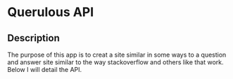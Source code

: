 # Querulous API

## Description

The purpose of this app is to creat a site similar in some ways to a question and answer
site similar to the way stackoverflow and others like that work. Below I will detail the API.

